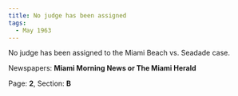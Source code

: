```yaml
---  
title: No judge has been assigned  
tags:  
  - May 1963  
---  
```

  
No judge has been assigned to the Miami Beach vs. Seadade case.  
  
Newspapers: **Miami Morning News or The Miami Herald**  
  
Page: **2**, Section: **B** 
